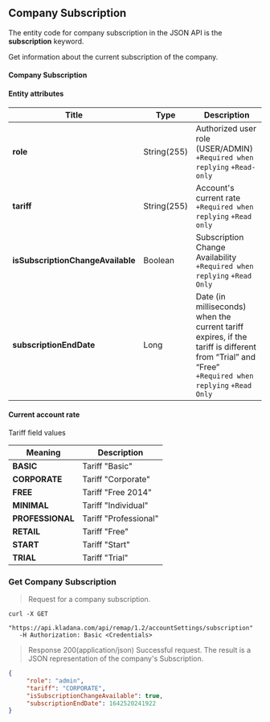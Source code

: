 ## Company Subscription

The entity code for company subscription in the JSON API is the **subscription** keyword.

Get information about the current subscription of the company.

#### Company Subscription
#### Entity attributes

| Title | Type        | Description |
| ---------|-------------| ---------- |
| **role** | String(255) | Authorized user role (USER/ADMIN)<br>`+Required when replying` `+Read-only` |
| **tariff** | String(255) | Account's current rate<br>`+Required when replying` `+Read only` |
| **isSubscriptionChangeAvailable** | Boolean     | Subscription Change Availability<br>`+Required when replying` `+Read Only` |
| **subscriptionEndDate** | Long        | Date (in milliseconds) when the current tariff expires, if the tariff is different from “Trial” and “Free”<br>`+Required when replying` `+Read Only` |

#### Current account rate
Tariff field values

| Meaning | Description |
| --------- | --------- |
| **BASIC** | Tariff "Basic" |
| **CORPORATE** | Tariff "Corporate" |
| **FREE** | Tariff "Free 2014" |
| **MINIMAL** | Tariff "Individual" |
| **PROFESSIONAL** | Tariff "Professional" |
| **RETAIL** | Tariff "Free" |
| **START** | Tariff "Start" |
| **TRIAL** | Tariff "Trial" |

### Get Company Subscription
> Request for a company subscription.

```shell
curl -X GET
   "https://api.kladana.com/api/remap/1.2/accountSettings/subscription"
   -H Authorization: Basic <Credentials>
```

> Response 200(application/json)
Successful request. The result is a JSON representation of the company's Subscription.

```json
{
     "role": "admin",
     "tariff": "CORPORATE",
     "isSubscriptionChangeAvailable": true,
     "subscriptionEndDate": 1642520241922
}
```
